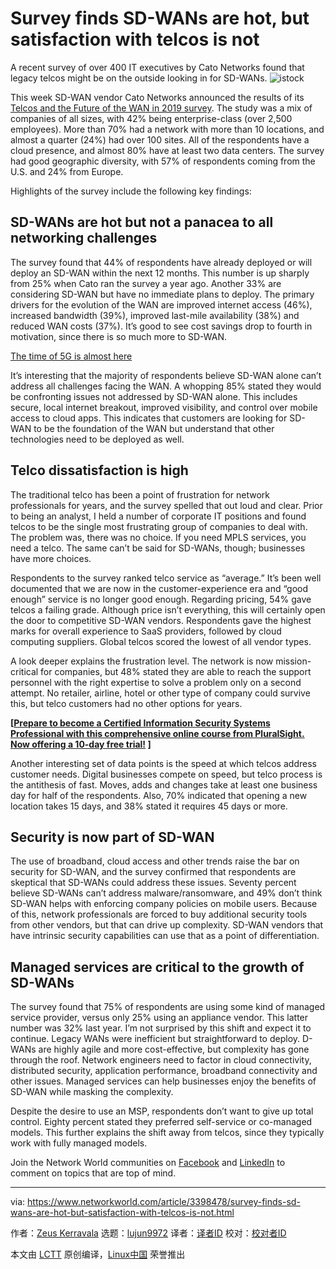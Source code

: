 [#]: collector: (lujun9972)
[#]: translator: ( )
[#]: reviewer: ( )
[#]: publisher: ( )
[#]: url: ( )
[#]: subject: (Survey finds SD-WANs are hot, but satisfaction with telcos is not)
[#]: via: (https://www.networkworld.com/article/3398478/survey-finds-sd-wans-are-hot-but-satisfaction-with-telcos-is-not.html)
[#]: author: (Zeus Kerravala https://www.networkworld.com/author/Zeus-Kerravala/)

Survey finds SD-WANs are hot, but satisfaction with telcos is not
======
A recent survey of over 400 IT executives by Cato Networks found that legacy telcos might be on the outside looking in for SD-WANs.
![istock][1]

This week SD-WAN vendor Cato Networks announced the results of its [Telcos and the Future of the WAN in 2019 survey][2]. The study was a mix of companies of all sizes, with 42% being enterprise-class (over 2,500 employees). More than 70% had a network with more than 10 locations, and almost a quarter (24%) had over 100 sites. All of the respondents have a cloud presence, and almost 80% have at least two data centers. The survey had good geographic diversity, with 57% of respondents coming from the U.S. and 24% from Europe.

Highlights of the survey include the following key findings:

## **SD-WANs are hot but not a panacea to all networking challenges**

The survey found that 44% of respondents have already deployed or will deploy an SD-WAN within the next 12 months. This number is up sharply from 25% when Cato ran the survey a year ago. Another 33% are considering SD-WAN but have no immediate plans to deploy. The primary drivers for the evolution of the WAN are improved internet access (46%), increased bandwidth (39%), improved last-mile availability (38%) and reduced WAN costs (37%). It’s good to see cost savings drop to fourth in motivation, since there is so much more to SD-WAN.

[The time of 5G is almost here][3]

It’s interesting that the majority of respondents believe SD-WAN alone can’t address all challenges facing the WAN. A whopping 85% stated they would be confronting issues not addressed by SD-WAN alone. This includes secure, local internet breakout, improved visibility, and control over mobile access to cloud apps. This indicates that customers are looking for SD-WAN to be the foundation of the WAN but understand that other technologies need to be deployed as well.

## **Telco dissatisfaction is high**

The traditional telco has been a point of frustration for network professionals for years, and the survey spelled that out loud and clear. Prior to being an analyst, I held a number of corporate IT positions and found telcos to be the single most frustrating group of companies to deal with. The problem was, there was no choice. If you need MPLS services, you need a telco. The same can’t be said for SD-WANs, though; businesses have more choices.

Respondents to the survey ranked telco service as “average.” It’s been well documented that we are now in the customer-experience era and “good enough” service is no longer good enough. Regarding pricing, 54% gave telcos a failing grade. Although price isn’t everything, this will certainly open the door to competitive SD-WAN vendors. Respondents gave the highest marks for overall experience to SaaS providers, followed by cloud computing suppliers. Global telcos scored the lowest of all vendor types.

A look deeper explains the frustration level. The network is now mission-critical for companies, but 48% stated they are able to reach the support personnel with the right expertise to solve a problem only on a second attempt. No retailer, airline, hotel or other type of company could survive this, but telco customers had no other options for years.

**[[Prepare to become a Certified Information Security Systems Professional with this comprehensive online course from PluralSight. Now offering a 10-day free trial!][4] ]**

Another interesting set of data points is the speed at which telcos address customer needs. Digital businesses compete on speed, but telco process is the antithesis of fast. Moves, adds and changes take at least one business day for half of the respondents. Also, 70% indicated that opening a new location takes 15 days, and 38% stated it requires 45 days or more.

## **Security is now part of SD-WAN**

The use of broadband, cloud access and other trends raise the bar on security for SD-WAN, and the survey confirmed that respondents are skeptical that SD-WANs could address these issues. Seventy percent believe SD-WANs can’t address malware/ransomware, and 49% don’t think SD-WAN helps with enforcing company policies on mobile users. Because of this, network professionals are forced to buy additional security tools from other vendors, but that can drive up complexity. SD-WAN vendors that have intrinsic security capabilities can use that as a point of differentiation.

## **Managed services are critical to the growth of SD-WANs**

The survey found that 75% of respondents are using some kind of managed service provider, versus only 25% using an appliance vendor. This latter number was 32% last year. I’m not surprised by this shift and expect it to continue. Legacy WANs were inefficient but straightforward to deploy. D-WANs are highly agile and more cost-effective, but complexity has gone through the roof. Network engineers need to factor in cloud connectivity, distributed security, application performance, broadband connectivity and other issues. Managed services can help businesses enjoy the benefits of SD-WAN while masking the complexity.

Despite the desire to use an MSP, respondents don’t want to give up total control. Eighty percent stated they preferred self-service or co-managed models. This further explains the shift away from telcos, since they typically work with fully managed models.

Join the Network World communities on [Facebook][5] and [LinkedIn][6] to comment on topics that are top of mind.

--------------------------------------------------------------------------------

via: https://www.networkworld.com/article/3398478/survey-finds-sd-wans-are-hot-but-satisfaction-with-telcos-is-not.html

作者：[Zeus Kerravala][a]
选题：[lujun9972][b]
译者：[译者ID](https://github.com/译者ID)
校对：[校对者ID](https://github.com/校对者ID)

本文由 [LCTT](https://github.com/LCTT/TranslateProject) 原创编译，[Linux中国](https://linux.cn/) 荣誉推出

[a]: https://www.networkworld.com/author/Zeus-Kerravala/
[b]: https://github.com/lujun9972
[1]: https://images.idgesg.net/images/article/2018/02/istock-465661573-100750447-large.jpg
[2]: https://www.catonetworks.com/news/digital-transformation-survey/
[3]: https://www.networkworld.com/article/3354477/mobile-world-congress-the-time-of-5g-is-almost-here.html
[4]: https://pluralsight.pxf.io/c/321564/424552/7490?u=https%3A%2F%2Fwww.pluralsight.com%2Fpaths%2Fcertified-information-systems-security-professional-cisspr
[5]: https://www.facebook.com/NetworkWorld/
[6]: https://www.linkedin.com/company/network-world
